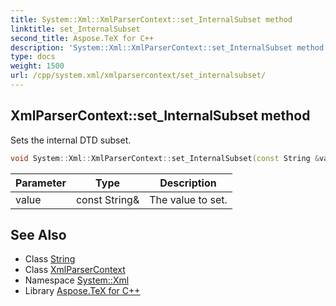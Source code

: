```yaml
---
title: System::Xml::XmlParserContext::set_InternalSubset method
linktitle: set_InternalSubset
second_title: Aspose.TeX for C++
description: 'System::Xml::XmlParserContext::set_InternalSubset method. Sets the internal DTD subset in C++.'
type: docs
weight: 1500
url: /cpp/system.xml/xmlparsercontext/set_internalsubset/
---
```

## XmlParserContext::set_InternalSubset method


Sets the internal DTD subset.

```cpp
void System::Xml::XmlParserContext::set_InternalSubset(const String &value)
```


| Parameter | Type | Description |
| --- | --- | --- |
| value | const String\& | The value to set. |

## See Also

* Class [String](../../../system/string/)
* Class [XmlParserContext](../)
* Namespace [System::Xml](../../)
* Library [Aspose.TeX for C++](../../../)
